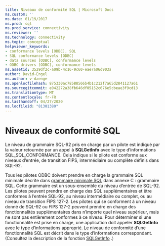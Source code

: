 ```yaml
---
title: Niveaux de conformité SQL | Microsoft Docs
ms.custom: ''
ms.date: 01/19/2017
ms.prod: sql
ms.prod_service: connectivity
ms.reviewer: ''
ms.technology: connectivity
ms.topic: conceptual
helpviewer_keywords:
- conformance levels [ODBC], SQL
- SQL conformance levels [ODBC]
- data sources [ODBC], conformance levels
- ODBC drivers [ODBC], conformance levels
ms.assetid: 3529df2c-a09b-4c16-9c60-eae7a06d903a
author: David-Engel
ms.author: v-daenge
ms.openlocfilehash: 875330ac78588566b4b1c212f7a65d2841127a61
ms.sourcegitcommit: e042272a38fb646df05152c676e5cbeae3f9cd13
ms.translationtype: MT
ms.contentlocale: fr-FR
ms.lasthandoff: 04/27/2020
ms.locfileid: "81301380"
---
```

# <a name="sql-conformance-levels"></a>Niveaux de conformité SQL
Le niveau de grammaire SQL-92 pris en charge par un pilote est indiqué par la valeur retournée par un appel à **SQLGetInfo** avec le type d’informations SQL_SQL_CONFORMANCE. Cela indique si le pilote est conforme aux niveaux d’entrée, de transition FIPS, intermédiaire ou complète définis dans SQL-92.  
  
 Tous les pilotes ODBC doivent prendre en charge la grammaire SQL minimale décrite dans [grammaire minimale SQL](../../../odbc/reference/appendixes/sql-minimum-grammar.md) dans annexe C : grammaire SQL. Cette grammaire est un sous-ensemble du niveau d’entrée de SQL-92. Les pilotes peuvent prendre en charge des SQL supplémentaires et être conformes à l’entrée SQL-92, au niveau intermédiaire ou complet, ou au niveau de transition FIPS 127-2. Les pilotes qui se conforment à un niveau donné de SQL-92 ou FIPS 127-2 peuvent prendre en charge des fonctionnalités supplémentaires dans n’importe quel niveau supérieur, mais ne sont pas entièrement conformes à ce niveau. Pour déterminer si une fonctionnalité est prise en charge, une application doit appeler **SQLGetInfo** avec le type d’informations approprié. Le niveau de conformité d’une fonctionnalité SQL est décrit dans le type d’informations correspondant. (Consultez la description de la fonction [SQLGetInfo](../../../odbc/reference/syntax/sqlgetinfo-function.md) .)
